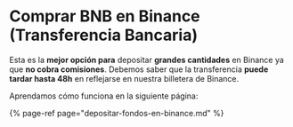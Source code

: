 # Comprar BNB en Binance \(Transferencia Bancaria\)

Esta es la **mejor opción para** depositar **grandes cantidades** en Binance ya que **no cobra comisiones**. Debemos saber que la transferencia **puede tardar hasta 48h** en reflejarse en nuestra billetera de Binance.  


Aprendamos cómo funciona en la siguiente página:

{% page-ref page="depositar-fondos-en-binance.md" %}






